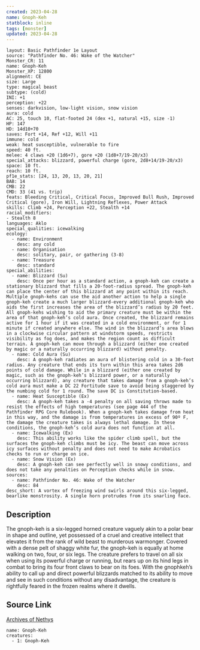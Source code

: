 ```yaml
---
created: 2023-04-28
name: Gnoph-Keh
statblock: inline
tags: [monster]
updated: 2023-04-28
---
```

```statblock
layout: Basic Pathfinder 1e Layout
source: "Pathfinder No. 46: Wake of the Watcher"
Monster_CR: 11
name: Gnoph-Keh
Monster_XP: 12800
alignment: CE
size: Large
type: magical beast
subtype: (cold)
INI: +1
perception: +22
senses: darkvision, low-light vision, snow vision
aura: cold
AC: 25, touch 10, flat-footed 24 (dex +1, natural +15, size -1)
HP: 147
HD: 14d10+70
saves: Fort +14, Ref +12, Will +11
immune: cold
weak: heat susceptible, vulnerable to fire
speed: 40 ft.
melee: 4 claws +20 (1d6+7), gore +20 (1d8+7/19-20/x3)
special_attacks: blizzard, powerful charge (gore, 2d8+14/19-20/x3)
space: 10 ft.
reach: 10 ft.
pf1e_stats: [24, 13, 20, 13, 20, 21]
BAB: 14
CMB: 22
CMD: 33 (41 vs. trip)
feats: Bleeding Critical, Critical Focus, Improved Bull Rush, Improved Critical (gore), Iron Will, Lightning Reflexes, Power Attack
skills: Climb +24, Perception +22, Stealth +14
racial_modifiers:
- Stealth 8
languages: Aklo
special_qualities: icewalking
ecology:
  - name: Environment
    desc: any cold
  - name: Organisation
    desc: solitary, pair, or gathering (3-8)
  - name: Treasure
    desc: standard
special_abilities:
  - name: Blizzard (Su)
    desc: Once per hour as a standard action, a gnoph-keh can create a stationary blizzard that fills a 20-foot-radius spread. The gnoph-keh can place the center of this blizzard at any point within its reach. Multiple gnoph-kehs can use the aid another action to help a single gnoph-keh create a much larger blizzard-every additional gnoph-keh who aids the first increases the area of the blizzard’s radius by 20 feet. All gnoph-kehs wishing to aid the primary creature must be within the area of that gnoph-keh’s cold aura. Once created, the blizzard remains active for 1 hour if it was created in a cold environment, or for 1 minute if created anywhere else. The wind in the blizzard’s area blows in a clockwise circular pattern at windstorm speeds, restricts visibility as fog does, and makes the region count as difficult terrain. A gnoph-keh can move through a blizzard (either one created by magic or a naturally occurring blizzard) without penalty.
  - name: Cold Aura (Su)
    desc: A gnoph-keh radiates an aura of blistering cold in a 30-foot radius. Any creature that ends its turn within this area takes 2d6 points of cold damage. While in a blizzard (either one created by magic, such as the gnoph-keh’s blizzard power, or a naturally occurring blizzard), any creature that takes damage from a gnoph-keh’s cold aura must make a DC 22 Fortitude save to avoid being staggered by the numbing cold for 1 round. The save DC is Constitution-based.
  - name: Heat Susceptible (Ex)
    desc: A gnoph-keh takes a -4 penalty on all saving throws made to resist the effects of high temperatures (see page 444 of the Pathfinder RPG Core Rulebook). When a gnoph-keh takes damage from heat in this way, and the damage is from temperatures in excess of 90º F, the damage the creature takes is always lethal damage. In these conditions, the gnoph-keh’s cold aura does not function at all.
  - name: Icewalking (Ex)
    desc: This ability works like the spider climb spell, but the surfaces the gnoph-keh climbs must be icy. The beast can move across icy surfaces without penalty and does not need to make Acrobatics checks to run or charge on ice.
  - name: Snow Vision (Ex)
    desc: A gnoph-keh can see perfectly well in snowy conditions, and does not take any penalties on Perception checks while in snow.
sources:
  - name: Pathfinder No. 46: Wake of the Watcher
    desc: 84
desc_short: A vortex of freezing wind swirls around this six-legged, bearlike monstrosity. A single horn protrudes from its snarling face.
```
## Description
The gnoph-keh is a six-legged horned creature vaguely akin to a polar bear in shape and outline, yet possessed of a cruel and creative intellect that elevates it from the rank of wild beast to murderous warmonger. Covered with a dense pelt of shaggy white fur, the gnoph-keh is equally at home walking on two, four, or six legs. The creature prefers to travel on all six when using its powerful charge or running, but rears up on its hind legs in combat to bring its four front claws to bear on its foes. With the gnophkeh’s ability to call up and direct powerful blizzards matched to its ability to move and see in such conditions without any disadvantage, the creature is rightfully feared in the frozen realms where it dwells.
## Source Link
[Archives of Nethys](https://aonprd.com/MonsterDisplay.aspx?ItemName=Gnoph-Keh)
```encounter-table
name: Gnoph-Keh
creatures:
  - 1: Gnoph-Keh
```
